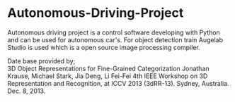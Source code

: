 # Autonomous-Driving-Project
Autonomous driving project is a control software developing with Python and can be used for autonomous car's.
For object detection train Augelab Studio is used which is a open source image processing compiler.


Date base provided by;<br>
 3D Object Representations for Fine-Grained Categorization
       Jonathan Krause, Michael Stark, Jia Deng, Li Fei-Fei
       4th IEEE Workshop on 3D Representation and Recognition, at ICCV 2013 (3dRR-13). Sydney, Australia. Dec. 8, 2013.
